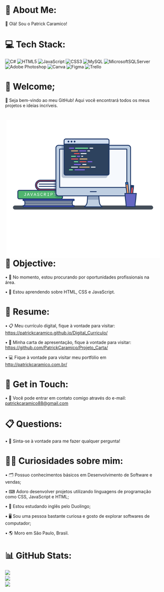 # 🍃 About Me:
👋 Olá! Sou o Patrick Caramico!


# 💻 Tech Stack:
![C#](https://img.shields.io/badge/c%23-%23239120.svg?style=for-the-badge&logo=c-sharp&logoColor=white) ![HTML5](https://img.shields.io/badge/html5-%23E34F26.svg?style=for-the-badge&logo=html5&logoColor=white) ![JavaScript](https://img.shields.io/badge/javascript-%23323330.svg?style=for-the-badge&logo=javascript&logoColor=%23F7DF1E) ![CSS3](https://img.shields.io/badge/css3-%231572B6.svg?style=for-the-badge&logo=css3&logoColor=white) ![MySQL](https://img.shields.io/badge/mysql-%2300f.svg?style=for-the-badge&logo=mysql&logoColor=white) ![MicrosoftSQLServer](https://img.shields.io/badge/Microsoft%20SQL%20Sever-CC2927?style=for-the-badge&logo=microsoft%20sql%20server&logoColor=white) ![Adobe Photoshop](https://img.shields.io/badge/adobephotoshop-%2331A8FF.svg?style=for-the-badge&logo=adobephotoshop&logoColor=white) ![Canva](https://img.shields.io/badge/Canva-%2300C4CC.svg?style=for-the-badge&logo=Canva&logoColor=white) ![Figma](https://img.shields.io/badge/figma-%23F24E1E.svg?style=for-the-badge&logo=figma&logoColor=white) ![Trello](https://img.shields.io/badge/Trello-%23026AA7.svg?style=for-the-badge&logo=Trello&logoColor=white)

# 📖  Welcome; 

🍃 Seja bem-vindo ao meu GitHub! Aqui você encontrará todos os meus projetos e ideias incríveis.
#
<img align="right" src="images/image.png" width="500px"/>

# 📌 Objective:

• 🎯 No momento, estou procurando por oportunidades profissionais na área.

• 🧠 Estou aprendendo sobre HTML, CSS e JavaScript.

#

# 📑 Resume: 
• 📋 Meu currículo digital, fique à vontade para visitar: https://patrickcaramico.github.io/Digital_Curriculo/

• 📜 Minha carta de apresentação, fique à vontade para visitar: https://github.com/PatrickCaramico/Projeto_Carta/

• 💻 Fique à vontade para visitar meu portfólio em 
  http://patrickcaramico.com.br/

# 📱 Get in Touch:
• 📨 Você pode entrar em contato comigo através do e-mail: patrickcaramico88@gmail.com

# 📋 Questions:

• 📜 Sinta-se à vontade para me fazer qualquer pergunta!

#

# 🎯🚀 Curiosidades sobre mim: 
• 🗂 Possuo conhecimentos básicos em Desenvolvimento de Software e vendas;

• ⌨ Adoro desenvolver projetos utilizando linguagens de programação como CSS, JavaScript e HTML;

• 🧠 Estou estudando inglês pelo Duolingo;

• 🖥 Sou uma pessoa bastante curiosa e gosto de explorar softwares de computador;

• 🌎 Moro em São Paulo, Brasil.
#

# 📊 GitHub Stats:
![](https://github-readme-stats.vercel.app/api?username=PatricKCaramico&theme=dark&hideborder=false)<br>
![](https://github-readme-streak-stats.herokuapp.com/?user=PatrickCaramicoe&theme=dark&hide_border=false)<br>
![](https://github-readme-stats.vercel.app/api/top-langs/?username=PatrickCaramico&theme=dark&hide_border=false&include_all_commits=true&count_private=true&layout=compact)

